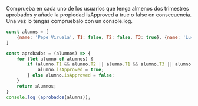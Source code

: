 Comprueba en cada uno de los usuarios que tenga almenos dos trimestres aprobados y añade la propiedad isApproved a true o false en consecuencia. Una vez lo tengas compruebalo con un console.log.

```js
const alumns = [
    {name: 'Pepe Viruela', T1: false, T2: false, T3: true}, {name: 'Lucia Aranda', T1: true, T2: false, T3: true}, {name: 'Abel Cabeza', T1: false, T2: true, T3: true}, {name: 'Alfredo Blanco', T1: false, T2: false, T3: false}, {name: 'Raquel Benito', T1: true, T2: true, T3: true}
]

const aprobados = (alumnos) => {
    for (let alumno of alumnos) {
        if (alumno.T1 && alumno.T2 || alumno.T1 && alumno.T3 || alumno.T2 && alumno.T3) {
            alumno.isApproved = true;
        } else alumno.isApproved = false;
    }
    return alumnos;
}
console.log (aprobados(alumns));
```